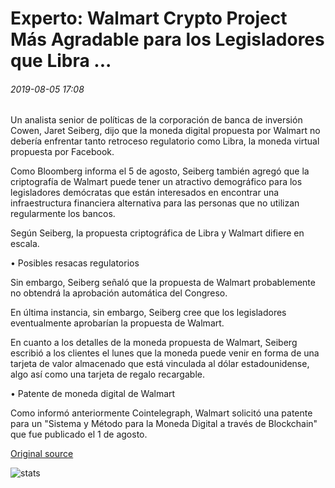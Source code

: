 # Experto: Walmart Crypto Project Más Agradable para los Legisladores que Libra ...

###### 2019-08-05 17:08

Un analista senior de políticas de la corporación de banca de inversión Cowen, Jaret Seiberg, dijo que la moneda digital propuesta por Walmart no debería enfrentar tanto retroceso regulatorio como Libra, la moneda virtual propuesta por Facebook.

Como Bloomberg informa el 5 de agosto, Seiberg también agregó que la criptografía de Walmart puede tener un atractivo demográfico para los legisladores demócratas que están interesados en encontrar una infraestructura financiera alternativa para las personas que no utilizan regularmente los bancos.

Según Seiberg, la propuesta criptográfica de Libra y Walmart difiere en escala.

• Posibles resacas regulatorios

Sin embargo, Seiberg señaló que la propuesta de Walmart probablemente no obtendrá la aprobación automática del Congreso.

En última instancia, sin embargo, Seiberg cree que los legisladores eventualmente aprobarían la propuesta de Walmart.

En cuanto a los detalles de la moneda propuesta de Walmart, Seiberg escribió a los clientes el lunes que la moneda puede venir en forma de una tarjeta de valor almacenado que está vinculada al dólar estadounidense, algo así como una tarjeta de regalo recargable.

• Patente de moneda digital de Walmart

Como informó anteriormente Cointelegraph, Walmart solicitó una patente para un "Sistema y Método para la Moneda Digital a través de Blockchain" que fue publicado el 1 de agosto.

[Original source](https://cointelegraph.com/news/expert-walmart-crypto-project-more-agreeable-to-lawmakers-than-libra)

![stats](https://c.statcounter.com/11760860/0/a89fa40b/1/ "stats")